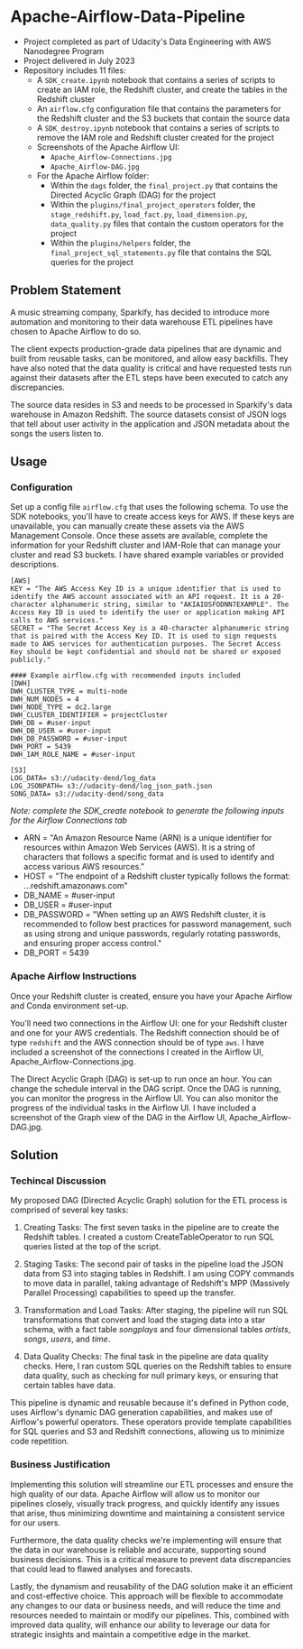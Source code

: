 # Apache-Airflow-Data-Pipeline
- Project completed as part of Udacity's Data Engineering with AWS Nanodegree Program
- Project delivered in July 2023
- Repository includes 11 files:
    * A `SDK_create.ipynb` notebook that contains a series of scripts to create an IAM role, the Redshift cluster, and create the tables in the Redshift cluster
    * An `airflow.cfg` configuration file that contains the parameters for the Redshift cluster and the S3 buckets that contain the source data
    * A `SDK_destroy.ipynb` notebook that contains a series of scripts to remove the IAM role and Redshift cluster created for the project
    * Screenshots of the Apache Airflow UI:
        * `Apache_Airflow-Connections.jpg`
        * `Apache_Airflow-DAG.jpg`
    * For the Apache Airflow folder:
        * Within the `dags` folder, the `final_project.py` that contains the Directed Acyclic Graph (DAG) for the project
        * Within the `plugins/final_project_operators` folder, the `stage_redshift.py`, `load_fact.py`, `load_dimension.py`, `data_quality.py` files that contain the custom operators for the project
        * Within the `plugins/helpers` folder, the `final_project_sql_statements.py` file that contains the SQL queries for the project

## Problem Statement
A music streaming company, Sparkify, has decided to introduce more automation and monitoring to their data warehouse ETL pipelines have chosen to Apache Airflow to do so.

The client expects production-grade data pipelines that are dynamic and built from reusable tasks, can be monitored, and allow easy backfills. They have also noted that the data quality is critical and have requested tests run against their datasets after the ETL steps have been executed to catch any discrepancies.

The source data resides in S3 and needs to be processed in Sparkify's data warehouse in Amazon Redshift. The source datasets consist of JSON logs that tell about user activity in the application and JSON metadata about the songs the users listen to.

## Usage

### Configuration

Set up a config file `airflow.cfg` that uses the following schema. To use the SDK notebooks, you'll have to create access keys for AWS. If these keys are unavailable, you can manually create these assets via the AWS Management Console. Once these assets are available, complete the information for your Redshift cluster and IAM-Role that can manage your cluster and read S3 buckets. I have shared example variables or provided descriptions.

```
[AWS]
KEY = "The AWS Access Key ID is a unique identifier that is used to identify the AWS account associated with an API request. It is a 20-character alphanumeric string, similar to "AKIAIOSFODNN7EXAMPLE". The Access Key ID is used to identify the user or application making API calls to AWS services."
SECRET = "The Secret Access Key is a 40-character alphanumeric string that is paired with the Access Key ID. It is used to sign requests made to AWS services for authentication purposes. The Secret Access Key should be kept confidential and should not be shared or exposed publicly."

#### Example airflow.cfg with recommended inputs included
[DWH]
DWH_CLUSTER_TYPE = multi-node
DWH_NUM_NODES = 4
DWH_NODE_TYPE = dc2.large
DWH_CLUSTER_IDENTIFIER = projectCluster
DWH_DB = #user-input
DWH_DB_USER = #user-input
DWH_DB_PASSWORD = #user-input
DWH_PORT = 5439
DWH_IAM_ROLE_NAME = #user-input

[S3]
LOG_DATA= s3://udacity-dend/log_data
LOG_JSONPATH= s3://udacity-dend/log_json_path.json
SONG_DATA= s3://udacity-dend/song_data
```

*Note: complete the SDK_create notebook to generate the following inputs for the Airflow Connections tab*
* ARN = "An Amazon Resource Name (ARN) is a unique identifier for resources within Amazon Web Services (AWS). It is a string of characters that follows a specific format and is used to identify and access various AWS resources."
* HOST = "The endpoint of a Redshift cluster typically follows the format: <cluster-identifier>.<random-characters>.<region>.redshift.amazonaws.com"
* DB_NAME = #user-input
* DB_USER = #user-input
* DB_PASSWORD =  "When setting up an AWS Redshift cluster, it is recommended to follow best practices for password management, such as using strong and unique passwords, regularly rotating passwords, and ensuring proper access control."
* DB_PORT = 5439

### Apache Airflow Instructions

Once your Redshift cluster is created, ensure you have your Apache Airflow and Conda environment set-up.

You'll need two connections in the Airflow UI: one for your Redshift cluster and one for your AWS credentials. The Redshift connection should be of type `redshift` and the AWS connection should be of type `aws`. I have included a screenshot of the connections I created in the Airflow UI, Apache_Airflow-Connections.jpg.

The Direct Acyclic Graph (DAG) is set-up to run once an hour. You can change the schedule interval in the DAG script. Once the DAG is running, you can monitor the progress in the Airflow UI. You can also monitor the progress of the individual tasks in the Airflow UI. I have included a screenshot of the Graph view of the DAG in the Airflow UI, Apache_Airflow-DAG.jpg.

## Solution

### Techincal Discussion
My proposed DAG (Directed Acyclic Graph) solution for the ETL process is comprised of several key tasks:

1.  Creating Tasks: The first seven tasks in the pipeline are to create the Redshift tables. I created a custom CreateTableOperator to run SQL queries listed at the top of the script.

2.  Staging Tasks: The second pair of tasks in the pipeline load the JSON data from S3 into staging tables in Redshift. I am using COPY commands to move data in parallel, taking advantage of Redshift's MPP (Massively Parallel Processing) capabilities to speed up the transfer.

3.  Transformation and Load Tasks: After staging, the pipeline will run SQL transformations that convert and load the staging data into a star schema, with a fact table *songplays* and four dimensional tables *artists*, *songs*, *users*, and *time*.

4. Data Quality Checks: The final task in the pipeline are data quality checks. Here, I ran custom SQL queries on the Redshift tables to ensure data quality, such as checking for null primary keys, or ensuring that certain tables have data.

This pipeline is dynamic and reusable because it's defined in Python code, uses Airflow's dynamic DAG generation capabilities, and makes use of Airflow's powerful operators. These operators provide template capabilities for SQL queries and S3 and Redshift connections, allowing us to minimize code repetition.

### Business Justification
Implementing this solution will streamline our ETL processes and ensure the high quality of our data. Apache Airflow will allow us to monitor our pipelines closely, visually track progress, and quickly identify any issues that arise, thus minimizing downtime and maintaining a consistent service for our users.

Furthermore, the data quality checks we're implementing will ensure that the data in our warehouse is reliable and accurate, supporting sound business decisions. This is a critical measure to prevent data discrepancies that could lead to flawed analyses and forecasts.

Lastly, the dynamism and reusability of the DAG solution make it an efficient and cost-effective choice. This approach will be flexible to accommodate any changes to our data or business needs, and will reduce the time and resources needed to maintain or modify our pipelines. This, combined with improved data quality, will enhance our ability to leverage our data for strategic insights and maintain a competitive edge in the market.
